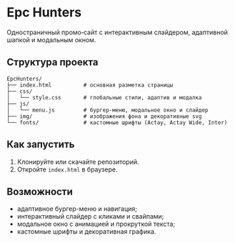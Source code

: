 # Epc Hunters

Одностраничный промо‑сайт с интерактивным слайдером, адаптивной шапкой и модальным окном.

## Структура проекта

```
EpcHunters/
├── index.html          # основная разметка страницы
├── css/
│   └── style.css       # глобальные стили, адаптив и модалка
├── js/
│   └── menu.js         # бургер-меню, модальное окно и слайдер
├── img/                # изображения фона и декоративные svg
└── fonts/              # кастомные шрифты (Actay, Actay Wide, Inter)
```

## Как запустить

1. Клонируйте или скачайте репозиторий.
2. Откройте `index.html` в браузере.

## Возможности

- адаптивное бургер-меню и навигация;
- интерактивный слайдер с кликами и свайпами;
- модальное окно с анимацией и прокруткой текста;
- кастомные шрифты и декоративная графика.

